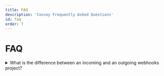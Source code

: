 ```yaml
---
title: FAQ
description: 'Convoy Frequently Asked Questions'
id: faq
order: 7
---
```


# FAQ
<details>
    <summary>What is the difference between an incoming and an outgoing webhooks project?</summary>

| Features | Incoming | Outgoing |
| --- | --- | --- |
| Purpose | For API consumers. In this scenario, Convoy acts as a reliable ingress for webhook events. | For API providers. In this scenario, Convoy acts as a reliable egress for webhook events. |
| Portal | You don’t need a portal because you have access to the entire dashboard. | Each API consumer needs a portal to view their specific endpoint webhook logs. |
| Event Sources | Events are ingested only through HTTP source URLs. | Events are ingested through REST API and PubSub systems like Amazon SQS, Google PubSub, etc. |
</details>
